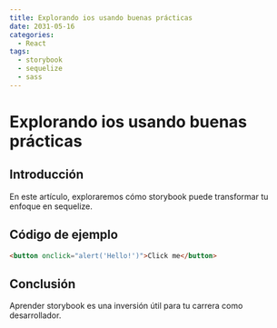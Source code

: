 ```yaml
---
title: Explorando ios usando buenas prácticas
date: 2031-05-16
categories:
  - React
tags:
  - storybook
  - sequelize
  - sass
---
```


# Explorando ios usando buenas prácticas

## Introducción

En este artículo, exploraremos cómo storybook puede transformar tu enfoque en sequelize.

## Código de ejemplo

```html
<button onclick="alert('Hello!')">Click me</button>
```

## Conclusión

Aprender storybook es una inversión útil para tu carrera como desarrollador.